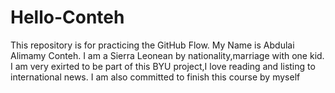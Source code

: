 # Hello-Conteh
This repository is for practicing the GitHub Flow.
My Name is Abdulai Alimamy Conteh. I am a Sierra Leonean by nationality,marriage with one kid.
I am very exirted to be part of this BYU project,I love reading and listing to international news.
I am also committed to finish this course by myself
